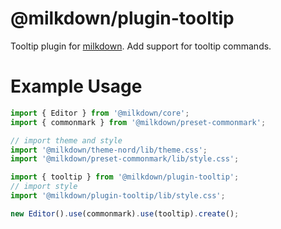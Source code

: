 # @milkdown/plugin-tooltip

Tooltip plugin for [milkdown](https://saul-mirone.github.io/milkdown/).
Add support for tooltip commands.

# Example Usage

```typescript
import { Editor } from '@milkdown/core';
import { commonmark } from '@milkdown/preset-commonmark';

// import theme and style
import '@milkdown/theme-nord/lib/theme.css';
import '@milkdown/preset-commonmark/lib/style.css';

import { tooltip } from '@milkdown/plugin-tooltip';
// import style
import '@milkdown/plugin-tooltip/lib/style.css';

new Editor().use(commonmark).use(tooltip).create();
```
